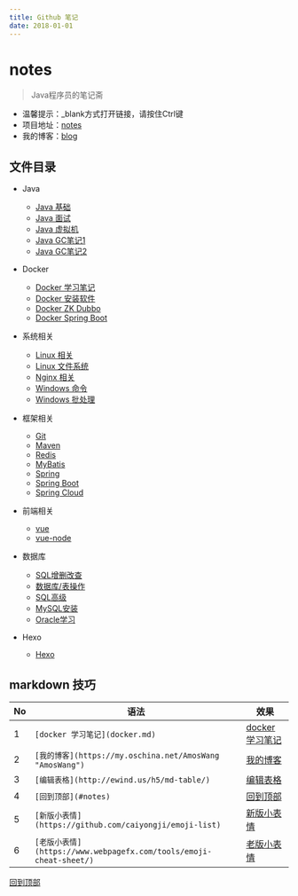 ```yaml
---
title: Github 笔记
date: 2018-01-01
---
```


# notes
> Java程序员的笔记斋
- 温馨提示：_blank方式打开链接，请按住Ctrl键
- 项目地址：[notes](https://amoswang0626.github.io/notes/)
- 我的博客：[blog](https://amos.wang)

## 文件目录

- Java
  - [Java 基础](java/java.md)
  - [Java 面试](java/java-interview.md)
  - [Java 虚拟机](java/java-jvm.md)
  - [Java GC笔记1](java/java-gc-01.md)
  - [Java GC笔记2](java/java-gc-02.md)

- Docker
  - [Docker 学习笔记](docker/docker.md)
  - [Docker 安装软件](docker/docker-soft.md)
  - [Docker ZK Dubbo](docker/docker-zk-dubbo.md)
  - [Docker Spring Boot](docker/docker-spring-boot.md)

- 系统相关
  - [Linux 相关](system/linux.md)
  - [Linux 文件系统](system/linux-filesystem.md)
  - [Nginx 相关](system/nginx.md)
  - [Windows 命令](system/windows-cmd.md)
  - [Windows 批处理](system/windows-bat.md)

- 框架相关
  - [Git](frame/git.md)
  - [Maven](frame/maven.md)
  - [Redis](frame/redis.md)
  - [MyBatis](frame/mybatis.md)
  - [Spring](frame/spring.md)
  - [Spring Boot](frame/spring-boot.md)
  - [Spring Cloud](frame/spring-cloud.md)

- 前端相关
  - [vue](front/vue.md)
  - [vue-node](front/node-js.md)

- 数据库
  - [SQL增删改查](db/sql-crud.md)
  - [数据库/表操作](db/db-operate.md)
  - [SQL高级](db/sql-advanced.md)
  - [MySQL安装](db/mysql-install.md)
  - [Oracle学习](db/oracle.md)

- Hexo
  - [Hexo](front/hexo.md)

## markdown 技巧

| No | 语法                                                            | 效果                                                          |
|----|---------------------------------------------------------------|-------------------------------------------------------------|
| 1  | `[docker 学习笔记](docker.md)`                                    | [docker 学习笔记](docker/docker.md)                             |
| 2  | `[我的博客](https://my.oschina.net/AmosWang "AmosWang")`          | [我的博客](https://my.oschina.net/AmosWang "AmosWang")          |
| 3  | `[编辑表格](http://ewind.us/h5/md-table/)`                        | [编辑表格](http://ewind.us/h5/md-table/)                        |
| 4  | `[回到顶部](#notes)`                                              | [回到顶部](#notes)                                              |
| 5  | `[新版小表情](https://github.com/caiyongji/emoji-list)`            | [新版小表情](https://github.com/caiyongji/emoji-list)            |
| 6  | `[老版小表情](https://www.webpagefx.com/tools/emoji-cheat-sheet/)` | [老版小表情](https://www.webpagefx.com/tools/emoji-cheat-sheet/) |

[回到顶部](#notes)

